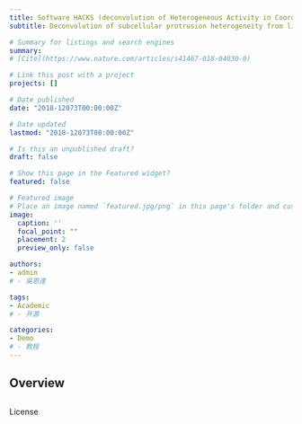 ```yaml
---
title: Software HACKS (deconvolution of Heterogeneous Activity in Coordination of Kytoskeleton at the Subcellular level)
subtitle: Deconvolution of subcellular protrusion heterogeneity from live cell imaging

# Summary for listings and search engines
summary:
# [Cite](https://www.nature.com/articles/s41467-018-04030-0)

# Link this post with a project
projects: []

# Date published
date: "2018-12073T00:00:00Z"

# Date updated
lastmod: "2018-12073T00:00:00Z"

# Is this an unpublished draft?
draft: false

# Show this page in the Featured widget?
featured: false

# Featured image
# Place an image named `featured.jpg/png` in this page's folder and customize its options here.
image:
  caption: ''
  focal_point: ""
  placement: 2
  preview_only: false

authors:
- admin
# - 吳恩達

tags:
- Academic
# - 开源

categories:
- Demo
# - 教程
---
```


## Overview


##
License
